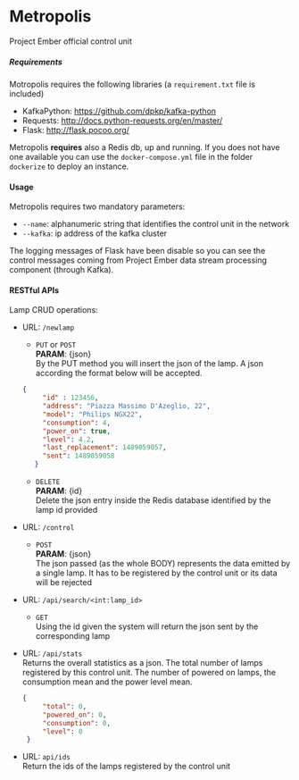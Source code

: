 # Metropolis
Project Ember official control unit

##### Requirements
Motropolis requires the following libraries (a `requirement.txt` file is included)

- KafkaPython: https://github.com/dpkp/kafka-python
- Requests: http://docs.python-requests.org/en/master/
- Flask: http://flask.pocoo.org/

Metropolis **requires** also a Redis db, up and running. If you does not have 
one available you can use the `docker-compose.yml` file in the folder `dockerize` 
to deploy an instance.

#### Usage

Metropolis requires two mandatory parameters:

- `--name`: alphanumeric string that identifies the control unit in the network
- `--kafka`: ip address of the kafka cluster

The logging messages of Flask have been disable so you can see the control messages
coming from Project Ember data stream processing component (through Kafka).

#### RESTful APIs

Lamp CRUD operations:
- URL: `/newlamp`
    - `PUT` or `POST`\
    **PARAM**: {json}\
    By the PUT method you will insert the json of the lamp.
    A json according the format below will be accepted.
     ```json
     {
          "id" : 123456,
          "address": "Piazza Massimo D'Azeglio, 22",
          "model": "Philips NGX22",
          "consumption": 4,
          "power_on": true,
          "level": 4.2,
          "last_replacement": 1489059057,
          "sent": 1489059058
        }
    ```
    - `DELETE`\
       **PARAM**: {id}\
    Delete the json entry inside the Redis database identified by
 the lamp id provided
 
- URL: `/control`
   - `POST`\
   **PARAM**: {json}\
   The json passed (as the whole BODY) represents the data emitted
   by a single lamp. It has to be registered by the control unit
     or its data will be rejected
     
- URL: `/api/search/<int:lamp_id>`
  - `GET`\
  Using the id given the system will return the json sent
  by the corresponding lamp
  
- URL: `/api/stats`\
  Returns the overall statistics as a json. The total number of lamps
  registered by this control unit. The number of powered on lamps, the 
  consumption mean and the power level mean.
   ```json
   {
        "total": 0,
        "powered_on": 0,
        "consumption": 0,
        "level": 0
    }
   ```
- URL: `api/ids`\
  Return the ids of the lamps registered by the control unit   

